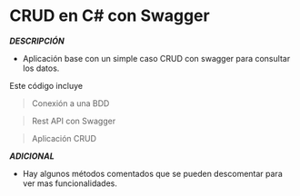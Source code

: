 # CRUD en C# con Swagger

***DESCRIPCIÓN***

- Aplicación base con un simple caso CRUD con swagger para consultar los datos. 




Este código incluye
> Conexión a una BDD

> Rest API con Swagger

> Aplicación CRUD




***ADICIONAL***

- Hay algunos métodos comentados que se pueden descomentar para ver mas funcionalidades.
